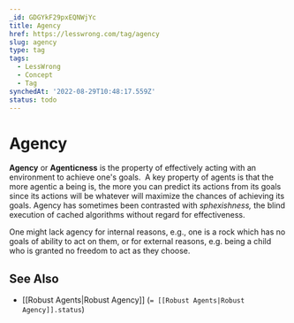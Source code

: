 ```yaml
---
_id: GDGYkF29pxEQNWjYc
title: Agency
href: https://lesswrong.com/tag/agency
slug: agency
type: tag
tags:
  - LessWrong
  - Concept
  - Tag
synchedAt: '2022-08-29T10:48:17.559Z'
status: todo
---
```


# Agency

**Agency** or **Agenticness** is the property of effectively acting with an environment to achieve one's goals.  A key property of agents is that the more agentic a being is, the more you can predict its actions from its goals since its actions will be whatever will maximize the chances of achieving its goals. Agency has sometimes been contrasted with *sphexishness,* the blind execution of cached algorithms without regard for effectiveness. 

One might lack agency for internal reasons, e.g., one is a rock which has no goals of ability to act on them, or for external reasons, e.g. being a child who is granted no freedom to act as they choose.  

## See Also

- [[Robust Agents|Robust Agency]] (`= [[Robust Agents|Robust Agency]].status`)
